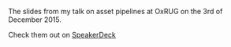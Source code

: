 The slides from my talk on asset pipelines at OxRUG on the 3rd of December 2015. 

Check them out on [SpeakerDeck](https://github.com/spikeheap/2015-12-03-OxRUG-Pain-in-the-Asset-Pipeline)
